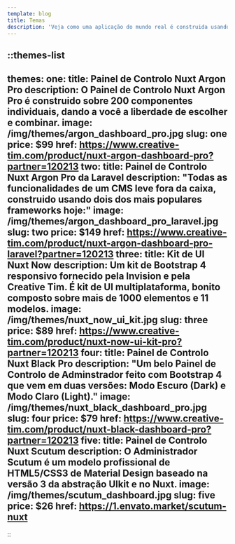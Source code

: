 ```yaml
---
template: blog
title: Temas
description: 'Veja como uma aplicação do mundo real é construida usando a pilha da Nuxt com os temas construidos pelos nossos parceiros.'
---
```

::themes-list
---
themes:
  one:
    title: Painel de Controlo Nuxt Argon Pro
    description: O Painel de Controlo Nuxt Argon Pro é construido sobre 200 componentes individuais, dando a você a liberdade de escolher e combinar.
    image: /img/themes/argon_dashboard_pro.jpg
    slug: one
    price: $99
    href: https://www.creative-tim.com/product/nuxt-argon-dashboard-pro?partner=120213
  two:
    title: Painel de Controlo Nuxt Argon Pro da Laravel
    description: "Todas as funcionalidades de um CMS leve fora da caixa, construido usando dois dos mais populares frameworks hoje:"
    image: /img/themes/argon_dashboard_pro_laravel.jpg
    slug: two
    price: $149
    href: https://www.creative-tim.com/product/nuxt-argon-dashboard-pro-laravel?partner=120213
  three:
    title: Kit de UI Nuxt Now
    description: Um kit de Bootstrap 4 responsivo fornecido pela Invision e pela Creative Tim. É kit de UI multiplataforma, bonito composto sobre mais de 1000 elementos e 11 modelos.
    image: /img/themes/nuxt_now_ui_kit.jpg
    slug: three
    price: $89
    href: https://www.creative-tim.com/product/nuxt-now-ui-kit-pro?partner=120213
  four:
    title: Painel de Controlo Nuxt Black Pro
    description: "Um belo Painel de Controlo de Adminstrador feito com Bootstrap 4 que vem em duas versões: Modo Escuro (Dark) e Modo Claro (Light)."
    image: /img/themes/nuxt_black_dashboard_pro.jpg
    slug: four
    price: $79
    href: https://www.creative-tim.com/product/nuxt-black-dashboard-pro?partner=120213
  five:
    title: Painel de Controlo Nuxt Scutum
    description: O Administrador Scutum é um modelo profissional de HTML5/CSS3 de Material Design baseado na versão 3 da abstração UIkit e no Nuxt.
    image: /img/themes/scutum_dashboard.jpg
    slug: five
    price: $26
    href: https://1.envato.market/scutum-nuxt
---
::

